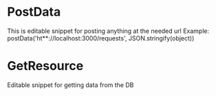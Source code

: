 # PostData
This is editable snippet for posting anything at the needed url
Example: postData('ht**://localhost:3000/requests', JSON.stringify(object))

# GetResource
Editable snippet for getting data from the DB
